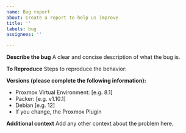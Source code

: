 ```yaml
---
name: Bug report
about: Create a report to help us improve
title: ''
labels: bug
assignees: ''

---
```


**Describe the bug**
A clear and concise description of what the bug is.

**To Reproduce**
Steps to reproduce the behavior:


**Versions (please complete the following information):**
 - Proxmox Virtual Environment: [e.g. 8.1]
 - Packer: [e.g. v1.10.1]
 - Debian [e.g. 12]
 - If you change, the Proxmox Plugin

**Additional context**
Add any other context about the problem here.
